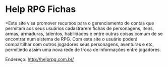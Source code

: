 Help RPG Fichas
=================
=Este site visa promover recursos para o gerenciamento de contas que permitam aos seus usuários
cadastrarem fichas de personagens, itens, armas, armaduras, talentos, habilidades e entre outras coisas
comum de se encontrar num sistema de RPG. Com este site o usuário poderá compartilhar com outros jogadores
seus personagens, aventuras e etc, permitindo assim uma nova rede de troca de informações entre jogadores.

Endereço: http://helprpg.com.br/